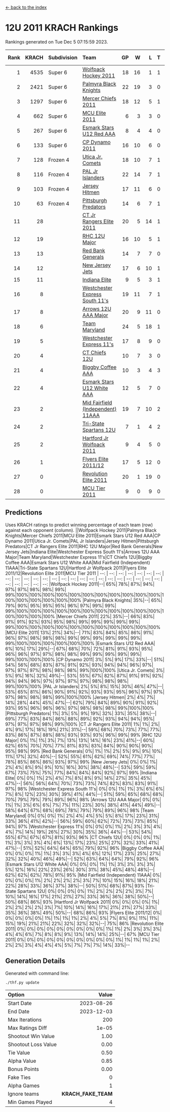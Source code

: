 [<- back to the index](readme.md)
# 12U 2011 KRACH Rankings
Rankings generated on Tue Dec  5 07:15:59 2023.

Rank|KRACH|Subdivision|Team|GP|W|L|T|OTW|OTL|SoS|Exp Wins|Win Diff
---:|---:|:---|:---|---:|---:|---:|---:|---:|---:|---:|---:|---:
1|4535|Super 6|[Wolfpack Hockey 2011](https://gamesheetstats.com/seasons/3664/teams/140937/schedule)|18|16|1|1|0|0|527|17.3|-0.0
2|2421|Super 6|[Palmyra Black Knights](https://gamesheetstats.com/seasons/3664/teams/140949/schedule)|22|19|3|0|1|0|671|19.8|-0.0
3|1297|Super 6|[Mercer Chiefs 2011](https://gamesheetstats.com/seasons/3664/teams/140936/schedule)|18|12|5|1|0|1|1120|13.3|-0.0
4|662|Super 6|[MCU Elite 2011](https://gamesheetstats.com/seasons/3664/teams/140929/schedule)|6|3|3|0|2|0|1674|3.8|-0.0
5|267|Super 6|[Esmark Stars U12 Red AAA](https://gamesheetstats.com/seasons/3664/teams/140951/schedule)|8|4|4|0|1|0|1320|4.8|-0.0
6|133|Super 6|[CP Dynamo 2011](https://gamesheetstats.com/seasons/3664/teams/140944/schedule)|16|10|6|0|0|1|848|10.8|-0.0
7|128|Frozen 4|[Utica Jr. Comets](https://gamesheetstats.com/seasons/3664/teams/140945/schedule)|18|10|7|1|1|0|889|11.3|-0.0
8|116|Frozen 4|[PAL Jr Islanders](https://gamesheetstats.com/seasons/3664/teams/140943/schedule)|22|14|7|1|2|0|358|15.3|-0.0
9|103|Frozen 4|[Jersey Hitmen](https://gamesheetstats.com/seasons/3664/teams/140938/schedule)|17|11|6|0|2|1|328|11.8|-0.0
10|63|Frozen 4|[Pittsburgh Predators](https://gamesheetstats.com/seasons/3664/teams/140950/schedule)|14|6|7|1|0|0|1114|7.3|-0.0
11|28||[CT Jr Rangers Elite 2011](https://gamesheetstats.com/seasons/3664/teams/140931/schedule)|20|5|14|1|0|1|886|6.3|-0.0
12|19||[RHC 12U Major](https://gamesheetstats.com/seasons/3664/teams/140941/schedule)|16|10|5|1|0|1|33|11.4|0.0
13|13||[Red Bank Generals](https://gamesheetstats.com/seasons/3664/teams/140940/schedule)|14|7|7|0|0|1|44|7.9|0.0
14|12||[New Jersey Jets](https://gamesheetstats.com/seasons/3664/teams/140939/schedule)|17|6|10|1|2|0|55|7.3|-0.0
15|11||[Indiana Elite](https://gamesheetstats.com/seasons/3664/teams/144353/schedule)|9|5|3|1|0|0|31|6.4|0.0
16|8||[Westchester Express South 11's](https://gamesheetstats.com/seasons/3664/teams/140947/schedule)|19|11|7|1|1|0|24|12.4|0.0
17|8||[Arrows 12U AAA Major](https://gamesheetstats.com/seasons/3664/teams/140946/schedule)|20|9|11|0|1|1|44|9.9|0.0
18|6||[Team Maryland](https://gamesheetstats.com/seasons/3664/teams/140954/schedule)|24|5|18|1|0|2|794|6.4|0.0
19|5||[Westchester Express 11's](https://gamesheetstats.com/seasons/3664/teams/140948/schedule)|17|8|9|0|0|2|36|8.9|0.0
20|4||[CT Chiefs 12U](https://gamesheetstats.com/seasons/3664/teams/140934/schedule)|10|7|3|0|1|0|2|7.9|0.0
21|4||[Biggby Coffee AAA](https://gamesheetstats.com/seasons/3664/teams/144351/schedule)|10|3|4|3|0|0|6|5.4|0.0
22|4||[Esmark Stars U12 White AAA](https://gamesheetstats.com/seasons/3664/teams/140952/schedule)|12|5|7|0|0|1|15|5.9|0.0
23|2||[Mid Fairfield (Independent) 11AAA](https://gamesheetstats.com/seasons/3664/teams/140933/schedule)|19|7|10|2|0|1|11|8.9|0.0
24|2||[Tri-State Spartans 12U](https://gamesheetstats.com/seasons/3664/teams/144352/schedule)|7|1|4|2|0|0|5|2.9|0.0
25|2||[Hartford Jr Wolfpack 2011](https://gamesheetstats.com/seasons/3664/teams/140935/schedule)|9|4|5|0|1|0|6|4.9|0.0
26|1||[Flyers Elite 2011/12](https://gamesheetstats.com/seasons/3664/teams/140942/schedule)|17|5|12|0|0|2|5|5.9|0.0
27|0||[Revolution Elite 2011](https://gamesheetstats.com/seasons/3664/teams/140953/schedule)|20|1|19|0|0|0|7|1.9|0.0
28|0||[MCU Tier 2011](https://gamesheetstats.com/seasons/3664/teams/140932/schedule)|9|0|9|0|0|0|2|0.9|0.0

## Predictions
Uses KRACH ratings to predict winning percentage of each team (row) against each opponent (column).
||Wolfpack Hockey 2011|Palmyra Black Knights|Mercer Chiefs 2011|MCU Elite 2011|Esmark Stars U12 Red AAA|CP Dynamo 2011|Utica Jr. Comets|PAL Jr Islanders|Jersey Hitmen|Pittsburgh Predators|CT Jr Rangers Elite 2011|RHC 12U Major|Red Bank Generals|New Jersey Jets|Indiana Elite|Westchester Express South 11's|Arrows 12U AAA Major|Team Maryland|Westchester Express 11's|CT Chiefs 12U|Biggby Coffee AAA|Esmark Stars U12 White AAA|Mid Fairfield (Independent) 11AAA|Tri-State Spartans 12U|Hartford Jr Wolfpack 2011|Flyers Elite 2011/12|Revolution Elite 2011|MCU Tier 2011
| --: | --: | --: | --: | --: | --: | --: | --: | --: | --: | --: | --: | --: | --: | --: | --: | --: | --: | --: | --: | --: | --: | --: | --: | --: | --: | --: | --: | --: 
|Wolfpack Hockey 2011|--| 65%| 78%| 87%| 94%| 97%| 97%| 98%| 98%| 99%| 99%|100%|100%|100%|100%|100%|100%|100%|100%|100%|100%|100%|100%|100%|100%|100%|100%|100%
|Palmyra Black Knights| 35%|--| 65%| 79%| 90%| 95%| 95%| 95%| 96%| 97%| 99%| 99%| 99%|100%|100%|100%|100%|100%|100%|100%|100%|100%|100%|100%|100%|100%|100%|100%
|Mercer Chiefs 2011| 22%| 35%|--| 66%| 83%| 91%| 91%| 92%| 93%| 95%| 98%| 99%| 99%| 99%| 99%| 99%| 99%|100%|100%|100%|100%|100%|100%|100%|100%|100%|100%|100%
|MCU Elite 2011| 13%| 21%| 34%|--| 71%| 83%| 84%| 85%| 86%| 91%| 96%| 97%| 98%| 98%| 98%| 99%| 99%| 99%| 99%| 99%| 99%| 99%|100%|100%|100%|100%|100%|100%
|Esmark Stars U12 Red AAA|  6%| 10%| 17%| 29%|--| 67%| 68%| 70%| 72%| 81%| 91%| 93%| 95%| 96%| 96%| 97%| 97%| 98%| 98%| 99%| 99%| 99%| 99%| 99%| 99%|100%|100%|100%
|CP Dynamo 2011|  3%|  5%|  9%| 17%| 33%|--| 51%| 54%| 56%| 68%| 83%| 87%| 91%| 92%| 93%| 94%| 94%| 96%| 97%| 97%| 97%| 97%| 98%| 98%| 98%| 99%|100%|100%
|Utica Jr. Comets|  3%|  5%|  9%| 16%| 32%| 49%|--| 53%| 55%| 67%| 82%| 87%| 91%| 91%| 92%| 94%| 94%| 96%| 97%| 97%| 97%| 97%| 98%| 98%| 98%| 99%|100%|100%
|PAL Jr Islanders|  2%|  5%|  8%| 15%| 30%| 46%| 47%|--| 53%| 65%| 81%| 86%| 90%| 91%| 92%| 93%| 93%| 95%| 96%| 97%| 97%| 97%| 98%| 98%| 98%| 99%|100%|100%
|Jersey Hitmen|  2%|  4%|  7%| 14%| 28%| 44%| 45%| 47%|--| 62%| 79%| 84%| 89%| 90%| 91%| 92%| 93%| 95%| 96%| 96%| 96%| 97%| 98%| 98%| 98%| 99%|100%|100%
|Pittsburgh Predators|  1%|  3%|  5%|  9%| 19%| 32%| 33%| 35%| 38%|--| 69%| 77%| 83%| 84%| 86%| 88%| 89%| 92%| 93%| 94%| 94%| 95%| 97%| 97%| 97%| 98%| 99%|100%
|CT Jr Rangers Elite 2011|  1%|  1%|  2%|  4%|  9%| 17%| 18%| 19%| 21%| 31%|--| 59%| 68%| 70%| 73%| 77%| 77%| 83%| 86%| 87%| 88%| 88%| 93%| 93%| 93%| 96%| 99%| 99%
|RHC 12U Major|  0%|  1%|  1%|  3%|  7%| 13%| 13%| 14%| 16%| 23%| 41%|--| 60%| 62%| 65%| 70%| 70%| 77%| 81%| 83%| 83%| 84%| 90%| 90%| 90%| 95%| 98%| 99%
|Red Bank Generals|  0%|  1%|  1%|  2%|  5%|  9%|  9%| 10%| 11%| 17%| 32%| 40%|--| 52%| 55%| 61%| 62%| 69%| 74%| 77%| 77%| 78%| 85%| 86%| 86%| 93%| 97%| 99%
|New Jersey Jets|  0%|  0%|  1%|  2%|  4%|  8%|  9%|  9%| 10%| 16%| 30%| 38%| 48%|--| 53%| 59%| 59%| 67%| 73%| 75%| 75%| 77%| 84%| 84%| 84%| 92%| 97%| 99%
|Indiana Elite|  0%|  0%|  1%|  2%|  4%|  7%|  8%|  8%|  9%| 14%| 27%| 35%| 45%| 47%|--| 56%| 56%| 64%| 70%| 73%| 73%| 74%| 82%| 83%| 83%| 91%| 97%| 98%
|Westchester Express South 11's|  0%|  0%|  1%|  1%|  3%|  6%|  6%|  7%|  8%| 12%| 23%| 30%| 39%| 41%| 44%|--| 51%| 59%| 65%| 68%| 68%| 70%| 79%| 79%| 79%| 89%| 96%| 98%
|Arrows 12U AAA Major|  0%|  0%|  1%|  1%|  3%|  6%|  6%|  7%|  7%| 11%| 23%| 30%| 38%| 41%| 44%| 49%|--| 58%| 64%| 67%| 68%| 69%| 78%| 79%| 79%| 89%| 96%| 98%
|Team Maryland|  0%|  0%|  0%|  1%|  2%|  4%|  4%|  5%|  5%|  8%| 17%| 23%| 31%| 33%| 36%| 41%| 42%|--| 56%| 59%| 60%| 62%| 72%| 73%| 73%| 85%| 94%| 97%
|Westchester Express 11's|  0%|  0%|  0%|  1%|  2%|  3%|  3%|  4%|  4%|  7%| 14%| 19%| 26%| 27%| 30%| 35%| 36%| 44%|--| 53%| 54%| 55%| 67%| 67%| 67%| 81%| 93%| 96%
|CT Chiefs 12U|  0%|  0%|  0%|  1%|  1%|  3%|  3%|  3%|  4%|  6%| 13%| 17%| 23%| 25%| 27%| 32%| 33%| 41%| 47%|--| 51%| 52%| 64%| 64%| 65%| 79%| 92%| 96%
|Biggby Coffee AAA|  0%|  0%|  0%|  1%|  1%|  3%|  3%|  3%|  4%|  6%| 12%| 17%| 23%| 25%| 27%| 32%| 32%| 40%| 46%| 49%|--| 52%| 63%| 64%| 64%| 79%| 92%| 96%
|Esmark Stars U12 White AAA|  0%|  0%|  0%|  1%|  1%|  3%|  3%|  3%|  3%|  5%| 12%| 16%| 22%| 23%| 26%| 30%| 31%| 38%| 45%| 48%| 48%|--| 62%| 62%| 62%| 78%| 91%| 95%
|Mid Fairfield (Independent) 11AAA|  0%|  0%|  0%|  0%|  1%|  2%|  2%|  2%|  2%|  3%|  7%| 10%| 15%| 16%| 18%| 21%| 22%| 28%| 33%| 36%| 37%| 38%|--| 50%| 51%| 68%| 87%| 93%
|Tri-State Spartans 12U|  0%|  0%|  0%|  0%|  1%|  2%|  2%|  2%|  2%|  3%|  7%| 10%| 14%| 16%| 17%| 21%| 21%| 27%| 33%| 36%| 36%| 38%| 50%|--| 50%| 68%| 86%| 93%
|Hartford Jr Wolfpack 2011|  0%|  0%|  0%|  0%|  1%|  2%|  2%|  2%|  2%|  3%|  7%| 10%| 14%| 16%| 17%| 21%| 21%| 27%| 33%| 35%| 36%| 38%| 49%| 50%|--| 68%| 86%| 93%
|Flyers Elite 2011/12|  0%|  0%|  0%|  0%|  0%|  1%|  1%|  1%|  1%|  2%|  4%|  5%|  7%|  8%|  9%| 11%| 11%| 15%| 19%| 21%| 21%| 22%| 32%| 32%| 32%|--| 75%| 86%
|Revolution Elite 2011|  0%|  0%|  0%|  0%|  0%|  0%|  0%|  0%|  0%|  1%|  1%|  2%|  3%|  3%|  3%|  4%|  4%|  6%|  7%|  8%|  8%|  9%| 13%| 14%| 14%| 25%|--| 67%
|MCU Tier 2011|  0%|  0%|  0%|  0%|  0%|  0%|  0%|  0%|  0%|  0%|  1%|  1%|  1%|  1%|  2%|  2%|  2%|  3%|  4%|  4%|  4%|  5%|  7%|  7%|  7%| 14%| 33%|--

## Generation Details

Generated with command line:
```
./thf.py update
```

| Option | Value |
| :----- | ----: |
| Start Date | 2023-08-26 |
| End Date | 2023-12-03 |
| Max Iterations | 200 |
| Max Ratings Diff | 1e-05 |
| Shootout Win Value | 1.00 |
| Shootout Loss Value | 0.00 |
| Tie Value | 0.50 |
| Alpha Value | 0.85 |
| Bonus Points | 0.00 |
| Fake Ties | 0 |
| Alpha Games | 1 |
| Ignore teams | __KRACH_FAKE_TEAM__ |
| Min Games Played | 4 |

